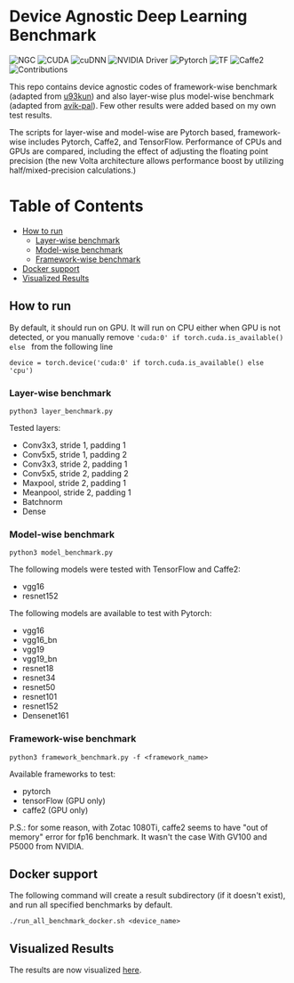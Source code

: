 # Device Agnostic Deep Learning Benchmark

![NGC](https://img.shields.io/badge/ngc-18.09--py3-%2374b71b.svg)
![CUDA](https://img.shields.io/badge/cuda-10.0-%2374b71b.svg)
![cuDNN](https://img.shields.io/badge/cudnn-7.3.0-%2374b71b.svg)
![NVIDIA Driver](https://img.shields.io/badge/nvidia%20driver-410.57-%2374b71b.svg)
![Pytorch](https://img.shields.io/badge/pytorch-0.4.1%2B-%23ee4c2c.svg)
![TF](https://img.shields.io/badge/tensorflow-1.10.0-orange.svg)
![Caffe2](https://img.shields.io/badge/caffe2-0.8.1-%2325376b.svg)
![Contributions](https://img.shields.io/badge/contributions-welcome-lightgrey.svg)

This repo contains device agnostic codes of framework-wise benchmark (adapted from [u93kun](https://github.com/u39kun/deep-learning-benchmark)) and also layer-wise plus model-wise benchmark (adapted from [avik-pal](https://github.com/avik-pal/DeepLearningBenchmarks)).
Few other results were added based on my own test results. 

The scripts for layer-wise and model-wise are Pytorch based, framework-wise includes Pytorch, Caffe2, and TensorFlow.
Performance of CPUs and GPUs are compared, including the effect of adjusting the floating point precision (the new Volta architecture allows performance boost by utilizing half/mixed-precision calculations.)

# Table of Contents
<!-- TOC -->

- [How to run](#how-to-run)
    - [Layer-wise benchmark](#layer-wise-benchmark)
    - [Model-wise benchmark](#model-wise-benchmark)
    - [Framework-wise benchmark](#framework-wise-benchmark)
- [Docker support](#docker-support)
- [Visualized Results](#visualized-results)

<!-- /TOC -->

## How to run

By default, it should run on GPU.
It will run on CPU either when GPU is not detected, or 
you manually remove `'cuda:0' if torch.cuda.is_available() else ` from the following line

```
device = torch.device('cuda:0' if torch.cuda.is_available() else 'cpu')
```

### Layer-wise benchmark

```
python3 layer_benchmark.py
```

Tested layers:
* Conv3x3, stride 1, padding 1
* Conv5x5, stride 1, padding 2
* Conv3x3, stride 2, padding 1
* Conv5x5, stride 2, padding 2
* Maxpool, stride 2, padding 1
* Meanpool, stride 2, padding 1
* Batchnorm
* Dense

### Model-wise benchmark

```
python3 model_benchmark.py
```

The following models were tested with TensorFlow and Caffe2:
* vgg16
* resnet152

The following models are available to test with Pytorch:
* vgg16 
* vgg16_bn
* vgg19
* vgg19_bn
* resnet18
* resnet34
* resnet50
* resnet101
* resnet152
* Densenet161

### Framework-wise benchmark

```
python3 framework_benchmark.py -f <framework_name>
```

Available frameworks to test:
* pytorch
* tensorFlow (GPU only)
* caffe2 (GPU only)

P.S.: for some reason, with Zotac 1080Ti, caffe2 seems to have "out of memory" error for fp16 benchmark. It wasn't the case With GV100 and P5000 from NVIDIA.

## Docker support

The following command will create a result subdirectory (if it doesn't exist), and run all specified benchmarks by default.

```
./run_all_benchmark_docker.sh <device_name>
```

## Visualized Results

The results are now visualized [here](https://noxouille.github.io/tech/2018/10/15/deepbench-result/).
